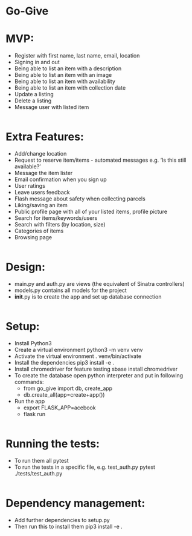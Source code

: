 # Go-Give

# MVP:
* Register with first name, last name, email, location
* Signing in and out
* Being able to list an item with a description
* Being able to list an item with an image
* Being able to list an item with availability
* Being able to list an item with collection date
* Update a listing
* Delete a listing
* Message user with listed item
```
```
# Extra Features: 
* Add/change location
* Request to reserve item/items - automated messages e.g. ‘Is this still available?’
* Message the item lister
* Email confirmation when you sign up
* User ratings 
* Leave users feedback 
* Flash message about safety when collecting parcels
* Liking/saving an item
* Public profile page with all of your listed items, profile picture
* Search for items/keywords/users
* Search with filters (by location, size)
* Categories of items
* Browsing page
```
```
# Design:
* main.py and auth.py are views (the equivalent of Sinatra controllers)
* models.py contains all models for the project
* __init__.py is to create the app and set up database connection
```
```
# Setup:
* Install Python3
* Create a virtual environment python3 -m venv venv
* Activate the virtual environment . venv/bin/activate
* Install the dependencies pip3 install -e .
* Install chromedriver for feature testing sbase install chromedriver
* To create the database open python interpreter and put in following commands:
    * from go_give import db, create_app
    * db.create_all(app=create+app())
* Run the app
    * export FLASK_APP=acebook
    * flask run
```
```
# Running the tests:
* To run them all pytest
* To run the tests in a specific file, e.g. test_auth.py pytest ./tests/test_auth.py
```
```
# Dependency management:
* Add further dependencies to setup.py
* Then run this to install them pip3 install -e .

